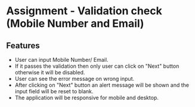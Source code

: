 # Assignment - Validation check (Mobile Number and Email)

## Features

<ul>
<li>User can input Mobile Number/ Email.</li>
<li>If it passes the validation then only user can click on "Next" button otherwise it will be disabled.</li>
<li>User can see the error message on wrong input.</li>
<li>After clicking on "Next" button an alert message will be shown and the input field will be reset to blank.</li>
<li>The application will be responsive for mobile and desktop.</li>
</ul>

